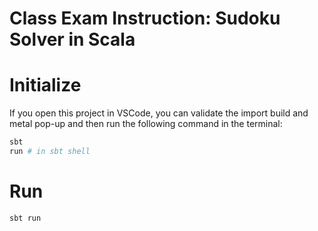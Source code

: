 # Class Exam Instruction: Sudoku Solver in Scala

# Initialize

If you open this project in VSCode, you can validate the import build and metal pop-up and then run the following command in the terminal:

```bash
sbt
run # in sbt shell
```

# Run

```bash
sbt run
```
